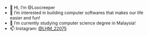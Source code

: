 - 👋 Hi, I’m @Loocreeper
- 👀 I’m interested in building computer softwares that makes our life easier and fun!
- 🌱 I’m currently studying computer science degree in Malaysia!
- 📫 Instagram: [@LHM_22075](https://www.instagram.com/lhm_22075/)

<!---
Loocreeper/Loocreeper is a ✨ special ✨ repository because its `README.md` (this file) appears on your GitHub profile.
You can click the Preview link to take a look at your changes.
--->
